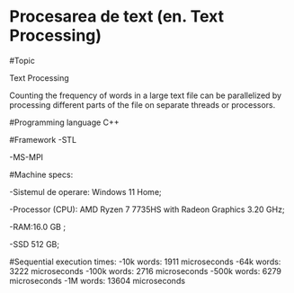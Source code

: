 # Procesarea de text (en. Text Processing)

#Topic

Text Processing

Counting the frequency of words in a large text file can be parallelized by processing different parts of the file on separate threads or processors.

#Programming language
C++

#Framework
-STL

-MS-MPI

#Machine specs:

-Sistemul de operare:  Windows 11 Home;

-Processor (CPU):  AMD Ryzen 7 7735HS with Radeon Graphics           3.20 GHz;

-RAM:16.0 GB ;

-SSD 512 GB;

#Sequential execution times:
-10k words: 1911 microseconds
-64k words: 3222 microseconds
-100k words: 2716 microseconds
-500k words: 6279 microseconds
-1M words: 13604 microseconds

